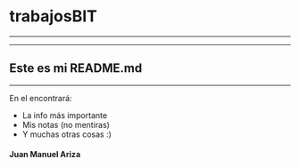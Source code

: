 # trabajosBIT 
---
---
## Este es mi README.md 

---

En el encontrará:
- La info más importante
- Mis notas (no mentiras)
- Y muchas otras cosas :)




#### Juan Manuel Ariza
